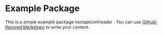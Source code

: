 # Example Package

This is a simple example package nsxtapiconfreader . You can use
[Github-flavored Markdown](https://guides.github.com/features/mastering-markdown/)
to write your content.
